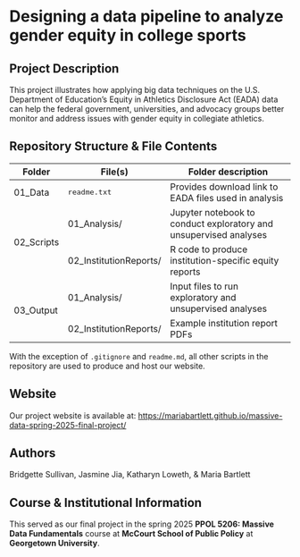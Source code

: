 # Designing a data pipeline to analyze gender equity in college sports

## Project Description

This project illustrates how applying big data techniques on the U.S. Department of Education’s Equity in Athletics Disclosure Act (EADA) data can help the federal government, universities, and advocacy groups better monitor and address issues with gender equity in collegiate athletics.

## Repository Structure & File Contents

<table>
	<thead>
    		<tr>
	      		<th>Folder</th>
	      		<th>File(s)</th>
                <th>Folder description</th>
    		</tr>
  	</thead>
  	<tbody>
		    <tr>
        		<td rowspan="1">01_Data</td>
			        <td><tt>readme.txt</td>
                    <td>Provides download link to EADA files used in analysis</td>
                </td></tr>
            </td>
            <tr>
        		<td rowspan="2">02_Scripts</td>
			        <td>01_Analysis/</td>
                    <td>Jupyter notebook to conduct exploratory and unsupervised analyses</td>
                </td></tr>
        		    <td>02_InstitutionReports/</td>
			        <td>R code to produce institution-specific equity reports</td>
                </td></tr>
            </td>
            <tr>
        		<td rowspan="2">03_Output</td>
			        <td>01_Analysis/</td>
                    <td>Input files to run exploratory and unsupervised analyses</td>
                </td></tr>
        		    <td>02_InstitutionReports/</td>
			        <td>Example institution report PDFs</td>
                </td>

</table>

With the exception of `.gitignore` and `readme.md`, all other scripts in the repository are used to produce and host our website.

## Website

Our project website is available at: https://mariabartlett.github.io/massive-data-spring-2025-final-project/

## Authors

Bridgette Sullivan, Jasmine Jia, Katharyn Loweth, & Maria Bartlett

## Course & Institutional Information

This served as our final project in the spring 2025 **PPOL 5206: Massive Data Fundamentals** course at **McCourt School of Public Policy** at **Georgetown University**.
